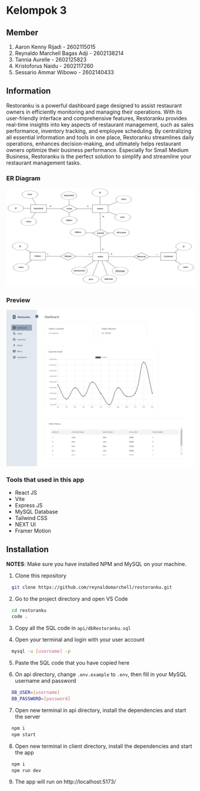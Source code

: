 # Kelompok 3

## Member

1. Aaron Kenny Rijadi - 2602115015
2. Reynaldo Marchell Bagas Adji - 2602138214
3. Tannia Aurelle - 2602125823
4. Kristoforus Naidu - 2602117260
5. Sessario Ammar Wibowo - 2602140433

## Information

Restoranku is a powerful dashboard page designed to assist restaurant owners in efficiently monitoring and managing their operations. With its user-friendly interface and comprehensive features, Restoranku provides real-time insights into key aspects of restaurant management, such as sales performance, inventory tracking, and employee scheduling. By centralizing all essential information and tools in one place, Restoranku streamlines daily operations, enhances decision-making, and ultimately helps restaurant owners optimize their business performance. Especially for Small Medium Business, Restoranku is the perfect solution to simplify and streamline your restaurant management tasks.

### ER Diagram

![ERD](ERD_Restoran_new.png)

### Preview

![Dashboard](restoranku1.png)

### Tools that used in this app

- React JS
- Vite
- Express JS
- MySQL Database
- Tailwind CSS
- NEXT UI
- Framer Motion

## Installation

**NOTES**: Make sure you have installed NPM and MySQL on your machine.

1. Clone this repository

```bash
  git clone https://github.com/reynaldomarchell/restoranku.git
```

2.  Go to the project directory and open VS Code

```bash
  cd restoranku
  code .
```

3. Copy all the SQL code in `api/dbRestoranku.sql`

4. Open your terminal and login with your user account

```bash
  mysql -u [username] -p
```

5. Paste the SQL code that you have copied here

6. On api directory, change `.env.example` to `.env`, then fill in your MySQL username and password

```bash
  DB_USER=[username]
  DB_PASSWORD=[password]
```

7. Open new terminal in api directory, install the dependencies and start the server

```bash
  npm i
  npm start
```

8. Open new terminal in client directory, install the dependencies and start the app

```bash
  npm i
  npm run dev
```

9. The app will run on http://localhost:5173/
